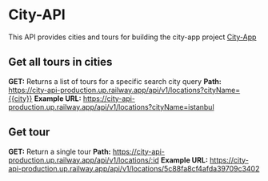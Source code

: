 # City-API

This API provides cities and tours for building the city-app project [City-App](https://seyahat-rotasi.netlify.app/)

## Get all tours in cities
**GET:** Returns a list of tours for a specific search city query
**Path:** https://city-api-production.up.railway.app/api/v1/locations?cityName={{city}}
**Example URL:** https://city-api-production.up.railway.app/api/v1/locations?cityName=istanbul

## Get tour
**GET:** Return a single tour
**Path:** https://city-api-production.up.railway.app/api/v1/locations/:id
**Example URL:** https://city-api-production.up.railway.app/api/v1/locations/5c88fa8cf4afda39709c3402
